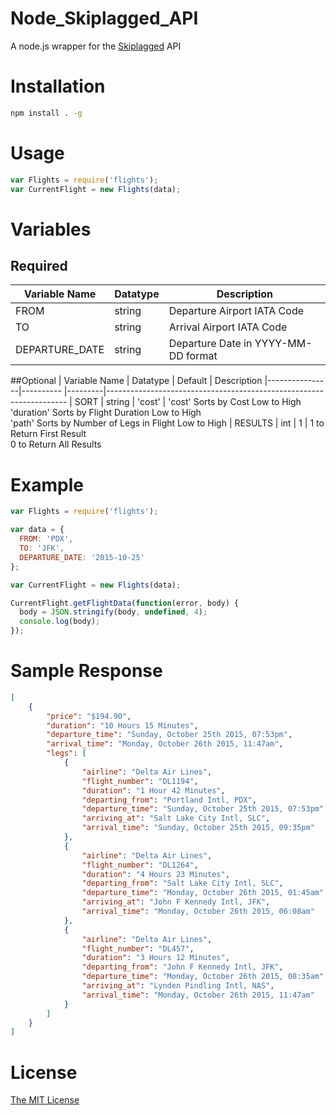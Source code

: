 # Node_Skiplagged_API
A node.js wrapper for the [Skiplagged](http://skiplagged.com) API
# Installation
```sh
npm install . -g
```
# Usage
```javascript
var Flights = require('flights');
var CurrentFlight = new Flights(data);
```
# Variables
## Required
| Variable Name  | Datatype | Description
|----------------|----------|-----------------------------------------------------------------------------
| FROM           | string   | Departure Airport IATA Code
| TO             | string   | Arrival Airport IATA Code
| DEPARTURE_DATE | string   | Departure Date in YYYY-MM-DD format
##Optional
| Variable Name  | Datatype  | Default | Description
|----------------|---------- |---------|--------------------------------------------------------------------
| SORT           | string    | 'cost'  | 'cost' Sorts by Cost Low to High<br>'duration' Sorts by Flight Duration Low to High<br>'path' Sorts by Number of Legs in Flight Low to High
| RESULTS         | int      | 1       | 1 to Return First Result<br>0 to Return All Results
# Example
```javascript
var Flights = require('flights');

var data = {
  FROM: 'PDX',
  TO: 'JFK',
  DEPARTURE_DATE: '2015-10-25'
};

var CurrentFlight = new Flights(data);

CurrentFlight.getFlightData(function(error, body) {
  body = JSON.stringify(body, undefined, 4);
  console.log(body);
});
```
# Sample Response
```json
[
    {
        "price": "$194.90",
        "duration": "10 Hours 15 Minutes",
        "departure_time": "Sunday, October 25th 2015, 07:53pm",
        "arrival_time": "Monday, October 26th 2015, 11:47am",
        "legs": [
            {
                "airline": "Delta Air Lines",
                "flight_number": "DL1194",
                "duration": "1 Hour 42 Minutes",
                "departing_from": "Portland Intl, PDX",
                "departure_time": "Sunday, October 25th 2015, 07:53pm",
                "arriving_at": "Salt Lake City Intl, SLC",
                "arrival_time": "Sunday, October 25th 2015, 09:35pm"
            },
            {
                "airline": "Delta Air Lines",
                "flight_number": "DL1264",
                "duration": "4 Hours 23 Minutes",
                "departing_from": "Salt Lake City Intl, SLC",
                "departure_time": "Monday, October 26th 2015, 01:45am",
                "arriving_at": "John F Kennedy Intl, JFK",
                "arrival_time": "Monday, October 26th 2015, 06:08am"
            },
            {
                "airline": "Delta Air Lines",
                "flight_number": "DL457",
                "duration": "3 Hours 12 Minutes",
                "departing_from": "John F Kennedy Intl, JFK",
                "departure_time": "Monday, October 26th 2015, 08:35am",
                "arriving_at": "Lynden Pindling Intl, NAS",
                "arrival_time": "Monday, October 26th 2015, 11:47am"
            }
        ]
    }
]
```
# License
[The MIT License](LICENSE)
